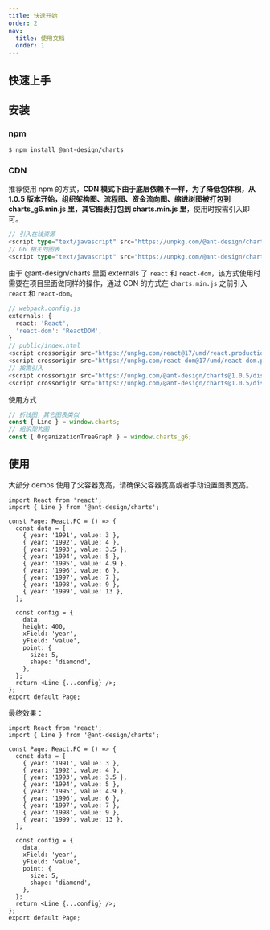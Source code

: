 ```yaml
---
title: 快速开始
order: 2
nav:
  title: 使用文档
  order: 1
---
```


## 快速上手

## 安装

### npm

```bash
$ npm install @ant-design/charts
```

### CDN

推荐使用 npm 的方式，<b>CDN 模式下由于底层依赖不一样，为了降低包体积，从 1.0.5 版本开始，组织架构图、流程图、资金流向图、缩进树图被打包到 charts_g6.min.js 里，其它图表打包到 charts.min.js 里</b>，使用时按需引入即可。

```ts
// 引入在线资源
<script type="text/javascript" src="https://unpkg.com/@ant-design/charts@latest/dist/charts.min.js"></script>
// G6 相关的图表
<script type="text/javascript" src="https://unpkg.com/@ant-design/charts@latest/dist/charts_g6.min.js"></script>
```

由于 @ant-design/charts 里面 externals 了 `react` 和 `react-dom`，该方式使用时需要在项目里面做同样的操作，通过 CDN 的方式在 `charts.min.js` 之前引入 `react` 和 `react-dom`。

```ts
// webpack.config.js
externals: {
  react: 'React',
  'react-dom': 'ReactDOM',
}
// public/index.html
<script crossorigin src="https://unpkg.com/react@17/umd/react.production.min.js"></script>
<script crossorigin src="https://unpkg.com/react-dom@17/umd/react-dom.production.min.js"></script>
// 按需引入
<script crossorigin src="https://unpkg.com/@ant-design/charts@1.0.5/dist/charts.min.js"></script>
<script crossorigin src="https://unpkg.com/@ant-design/charts@1.0.5/dist/charts_g6.min.js"></script>
```

使用方式

```ts
// 折线图，其它图表类似
const { Line } = window.charts;
// 组织架构图
const { OrganizationTreeGraph } = window.charts_g6;
```

## 使用

大部分 demos 使用了父容器宽高，请确保父容器宽高或者手动设置图表宽高。

```tsx | pure
import React from 'react';
import { Line } from '@ant-design/charts';

const Page: React.FC = () => {
  const data = [
    { year: '1991', value: 3 },
    { year: '1992', value: 4 },
    { year: '1993', value: 3.5 },
    { year: '1994', value: 5 },
    { year: '1995', value: 4.9 },
    { year: '1996', value: 6 },
    { year: '1997', value: 7 },
    { year: '1998', value: 9 },
    { year: '1999', value: 13 },
  ];

  const config = {
    data,
    height: 400,
    xField: 'year',
    yField: 'value',
    point: {
      size: 5,
      shape: 'diamond',
    },
  };
  return <Line {...config} />;
};
export default Page;
```

最终效果：

```tsx
import React from 'react';
import { Line } from '@ant-design/charts';

const Page: React.FC = () => {
  const data = [
    { year: '1991', value: 3 },
    { year: '1992', value: 4 },
    { year: '1993', value: 3.5 },
    { year: '1994', value: 5 },
    { year: '1995', value: 4.9 },
    { year: '1996', value: 6 },
    { year: '1997', value: 7 },
    { year: '1998', value: 9 },
    { year: '1999', value: 13 },
  ];

  const config = {
    data,
    xField: 'year',
    yField: 'value',
    point: {
      size: 5,
      shape: 'diamond',
    },
  };
  return <Line {...config} />;
};
export default Page;
```
